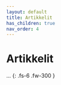 ```yaml
---
layout: default
title: Artikkelit
has_children: true
nav_order: 4
---
```


# Artikkelit

...
{: .fs-6 .fw-300 }
